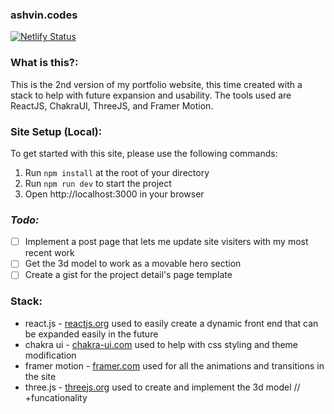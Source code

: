 ### ashvin.codes

[![Netlify Status](https://api.netlify.com/api/v1/badges/eff1674f-bb55-482e-806a-d0a5d65525cc/deploy-status)](https://app.netlify.com/sites/ashvincodes/deploys)

### **What is this?:**
This is the 2nd version of my portfolio website, this time created with a stack to help with future expansion and usability. The tools used are ReactJS, ChakraUI, ThreeJS, and Framer Motion.
### **Site Setup (Local):**
To get started with this site, please use the following commands:

1. Run `npm install` at the root of your directory
2. Run `npm run dev` to start the project
3. Open http://localhost:3000 in your browser

### ***Todo:***
- [ ] Implement a post page that lets me update site visiters with my most recent work
- [ ] Get the 3d model to work as a movable hero section
- [ ] Create a gist for the project detail's page template

### **Stack:**
- react.js - [reactjs.org](https://reactjs.org/)
used to easily create a dynamic front end that can be expanded easily in the future
- chakra ui - [chakra-ui.com](https://chakra-ui.com/)
used to help with css styling and theme modification
- framer motion - [framer.com](https://framer.com/)
used for all the animations and transitions in the site
- three.js - [threejs.org](https://threejs.org/)
used to create and implement the 3d model // +funcationality